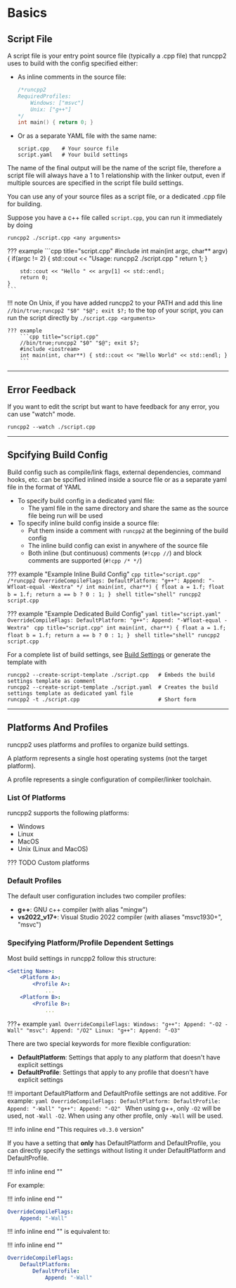 # Basics

## Script File

A script file is your entry point source file (typically a .cpp file) that runcpp2 uses to build 
with the config specified either:

- As inline comments in the source file:
  ```cpp
  /*runcpp2
  RequiredProfiles:
      Windows: ["msvc"]
      Unix: ["g++"]
  */
  int main() { return 0; }
  ```

- Or as a separate YAML file with the same name:
  ```
  script.cpp    # Your source file
  script.yaml   # Your build settings
  ```

The name of the final output will be the name of the script file, therefore a script file will 
always have a 1 to 1 relationship with the linker output, even if multiple sources are specified in 
the script file build settings. 

You can use any of your source files as a script file, or a dedicated .cpp file for building.

Suppose you have a c++ file called `script.cpp`, you can run it immediately by doing 

```shell
runcpp2 ./script.cpp <any arguments>
```

??? example
    ```cpp title="script.cpp"
    #include <iostream>
    int main(int argc, char** argv)
    {
        if(argc != 2)
        {
            std::cout << "Usage: runcpp2 ./script.cpp <Name>"
            return 1;
        }
        
        std::cout << "Hello " << argv[1] << std::endl;
        return 0;
    }
    ```

!!! note
    On Unix, if you have added runcpp2 to your PATH and add this line `//bin/true;runcpp2 "$0" "$@"; exit $?;` 
    to the top of your script, you can run the script directly by `./script.cpp <arguments>`
    
    ??? example
        ```cpp title="script.cpp"
        //bin/true;runcpp2 "$0" "$@"; exit $?;
        #include <iostream>
        int main(int, char**) { std::cout << "Hello World" << std::endl; }
        ```

---

## Error Feedback

If you want to edit the script but want to have feedback for any error, you can use "watch" mode.

```shell title="shell"
runcpp2 --watch ./script.cpp
```

---

## Spcifying Build Config

Build config such as compile/link flags, external dependencies, command hooks, etc.
can be spcified inlined inside a source file or as a separate yaml file in the format of YAML

- To specify build config in a dedicated yaml file:
    - The yaml file in the same directory and share the same as the source file being run will be used
- To specify inline build config inside a source file: 
    - Put them inside a comment with `runcpp2` at the beginning of the build config
    - The inline build config can exist in anywhere of the source file
    - Both inline (but continuous) comments (`#!cpp //`) and block comments are supported (`#!cpp /* */`)

??? example "Example Inline Build Config"
    ```cpp title="script.cpp"
    /*runcpp2
    OverrideCompileFlags:
        DefaultPlatform:
            "g++":
                Append: "-Wfloat-equal -Wextra"
    */
    int main(int, char**) { float a = 1.f; float b = 1.f; return a == b ? 0 : 1; }
    ```
    ```shell title="shell"
    runcpp2 script.cpp
    ```

??? example "Example Dedicated Build Config"
    ```yaml title="script.yaml"
    OverrideCompileFlags:
        DefaultPlatform:
            "g++":
                Append: "-Wfloat-equal -Wextra"
    ```
    ```cpp title="script.cpp"
    int main(int, char**) { float a = 1.f; float b = 1.f; return a == b ? 0 : 1; }
    ```
    ```shell title="shell"
    runcpp2 script.cpp
    ```

For a complete list of build settings, see [Build Settings](../build_settings.md) or generate the template with
```shell
runcpp2 --create-script-template ./script.cpp   # Embeds the build settings template as comment
runcpp2 --create-script-template ./script.yaml  # Creates the build settings template as dedicated yaml file
runcpp2 -t ./script.cpp                         # Short form
```

---

## Platforms And Profiles

runcpp2 uses platforms and profiles to organize build settings. 

A platform represents a single host operating systems (not the target platform).

A profile represents a single configuration of compiler/linker toolchain.

### List Of Platforms

runcpp2 supports the following platforms:

- Windows
- Linux
- MacOS
- Unix (Linux and MacOS)

??? TODO
    Custom platforms

### Default Profiles

The default user configuration includes two compiler profiles:

- **g++**: GNU c++ compiler (with alias "mingw")
- **vs2022_v17+**: Visual Studio 2022 compiler (with aliases "msvc1930+", "msvc")

### Specifying Platform/Profile Dependent Settings

Most build settings in runcpp2 follow this structure:
```yaml
<Setting Name>:
    <Platform A>:
        <Profile A>:
            ...
    <Platform B>:
        <Profile B>:
            ...
```

???+ example
    ```yaml
    OverrideCompileFlags:
        Windows:
            "g++":
                Append: "-O2 -Wall"
            "msvc":
                Append: "/O2"
        Linux:
            "g++":
                Append: "-O3"
    ```

There are two special keywords for more flexible configuration:

- **DefaultPlatform**: Settings that apply to any platform that doesn't have explicit settings
- **DefaultProfile**: Settings that apply to any profile that doesn't have explicit settings

!!! important
    DefaultPlatform and DefaultProfile settings are not additive. For example:
    ```yaml
    OverrideCompileFlags:
        DefaultPlatform:
            DefaultProfile:
                Append: "-Wall"
            "g++":
                Append: "-O2"
    ```
    When using g++, only `-O2` will be used, not `-Wall -O2`.
    When using any other profile, only `-Wall` will be used.

!!! info inline end "This requires `v0.3.0` version"

If you have a setting that **only** has DefaultPlatform and DefaultProfile, you can directly 
specify the settings without listing it under DefaultPlatform and DefaultProfile.

!!! info inline end ""

For example:

!!! info inline end ""

```yaml
OverrideCompileFlags:
    Append: "-Wall"
```

!!! info inline end ""
is equivalent to:

!!! info inline end ""

```yaml
OverrideCompileFlags:
    DefaultPlatform:
        DefaultProfile:
            Append: "-Wall"
```
